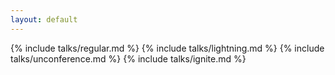 ```yaml
---
layout: default
---
```


{% include talks/regular.md %}
{% include talks/lightning.md %}
{% include talks/unconference.md %}
{% include talks/ignite.md %}
